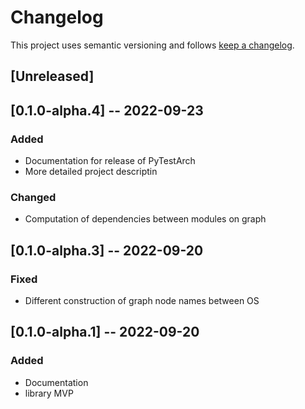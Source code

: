 # Changelog

This project uses semantic versioning and follows [keep a changelog](https://keepachangelog.com).


## [Unreleased]

## [0.1.0-alpha.4] -- 2022-09-23
### Added
- Documentation for release of PyTestArch
- More detailed project descriptin

### Changed
- Computation of dependencies between modules on graph

## [0.1.0-alpha.3] -- 2022-09-20
### Fixed
- Different construction of graph node names between OS

## [0.1.0-alpha.1] -- 2022-09-20
### Added
- Documentation
- library MVP